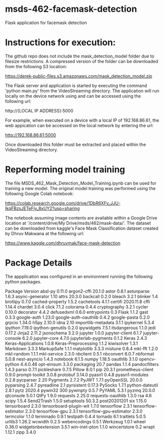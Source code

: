 # msds-462-facemask-detection
 Flask application for facemask detection

# Instructions for execution: 

The github repo does not include the mask_detection_model folder due to filesize restrictions. A compressed version of the folder can be downloaded from the following S3 location:

https://derek-public-files.s3.amazonaws.com/mask_detection_model.zip

The Flask server and application is started by executing the command 'python main.py' from the VideoStreaming directory. The application will run locally on the device network using and can be accessed using the following url:

http://{LOCAL IP ADDRESS}:5000

For example, when executed on a device with a local IP of 192.168.86.61, the web appication can be accessed on the local network by entering the  url:

http://192.168.86.61:5000

Once downloaded this folder must be extracted and placed within the VideoStreaming directory. 


# Reperforming model training

The file MSDS_462_Mask_Detection_Model_Training.ipynb can be used for training a new model. The original model training was performed using the following Google Colab notebook:

https://colab.research.google.com/drive/1DbR6XFv_JJU-IkqFBzsJETeFiy_8xUY2?usp=sharing

The notebook assuming image contents are available within a Google Drive location at '/content/drive/My Drive/msds/462/mask-data/'. The dataset can be downloaded from kaggle's Face Mask Classification dataset created by Dhruv Makwana at the following url:

https://www.kaggle.com/dhruvmak/face-mask-detection

# Package Details

The appplication was configured in an environment running the following python packages. 



Package                  Version
absl-py 0.11.0
argon2-cffi              20.1.0
astor                    0.8.1
astunparse               1.6.3
async-generator          1.10
attrs                    20.3.0
backcall                 0.2.0
bleach                   3.2.1
blinker                  1.4
brotlipy                 0.7.0
cached-property          1.5.2
cachetools               4.1.1
certifi                  2020.11.8
cffi                     1.14.4
chardet                  3.0.4
click                    7.1.2
colorama                 0.4.4
cryptography             3.2.1
cycler                   0.10.0
decorator                4.4.2
defusedxml               0.6.0
entrypoints              0.3
Flask                    1.1.2
gast                     0.3.3
google-auth              1.23.0
google-auth-oauthlib     0.4.2
google-pasta             0.2.0
grpcio                   1.34.0
h5py                     2.10.0
idna                     2.10
importlib-metadata       3.1.1
ipykernel                5.3.4
ipython                  7.19.0
ipython-genutils         0.2.0
ipywidgets               7.5.1
itsdangerous             1.1.0
jedi                     0.17.2
Jinja2                   2.11.2
jsonschema               3.2.0
jupyter                  1.0.0
jupyter-client           6.1.7
jupyter-console          6.2.0
jupyter-core             4.7.0
jupyterlab-pygments      0.1.2
Keras                    2.4.3
Keras-Applications       1.0.8
Keras-Preprocessing      1.1.2
kiwisolver               1.3.1
Markdown                 3.3.3
MarkupSafe               1.1.1
matplotlib               3.3.3
mistune                  0.8.4
mkl-fft                  1.2.0
mkl-random               1.1.1
mkl-service              2.3.0
nbclient                 0.5.1
nbconvert                6.0.7
nbformat                 5.0.8
nest-asyncio             1.4.3
notebook                 6.1.5
numpy                    1.18.5
oauthlib                 3.1.0
opencv-python            4.4.0.46
opt-einsum               3.3.0
packaging                20.7
pandas                   1.1.4
pandocfilters            1.4.3
parso                    0.7.1
pickleshare              0.7.5
Pillow                   8.0.1
pip                      20.3.1
prometheus-client        0.9.0
prompt-toolkit           3.0.8
protobuf                 3.14.0
pyasn1                   0.4.8
pyasn1-modules           0.2.8
pycparser                2.20
Pygments                 2.7.2
PyJWT                    1.7.1
pyOpenSSL                20.0.0
pyparsing                2.4.7
pyreadline               2.1
pyrsistent               0.17.3
PySocks                  1.7.1
python-dateutil          2.8.1
pytz                     2020.4
pywin32                  300
pywinpty                 0.5.7
PyYAML                   5.3.1
pyzmq                    20.0.0
qtconsole                5.0.1
QtPy                     1.9.0
requests                 2.25.0
requests-oauthlib        1.3.0
rsa                      4.6
scipy                    1.5.4
Send2Trash               1.5.0
setuptools               50.3.2.post20201201
six                      1.15.0
tensorboard              2.3.0
tensorboard-plugin-wit   1.7.0
tensorflow               2.3.1
tensorflow-estimator     2.3.0
tensorflow-gpu           2.3.1
tensorflow-gpu-estimator 2.3.0
termcolor                1.1.0
terminado                0.9.1
testpath                 0.4.4
tornado                  6.1
traitlets                5.0.5
urllib3                  1.26.2
wcwidth                  0.2.5
webencodings             0.5.1
Werkzeug                 1.0.1
wheel                    0.36.0
widgetsnbextension       3.5.1
win-inet-pton            1.1.0
wincertstore             0.2
wrapt                    1.12.1
zipp                     3.4.0
